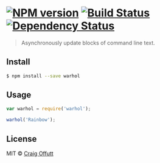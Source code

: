 #  [![NPM version][npm-image]][npm-url] [![Build Status][travis-image]][travis-url] [![Dependency Status][daviddm-url]][daviddm-image]

> Asynchronously update blocks of command line text. 


## Install

```sh
$ npm install --save warhol
```


## Usage

```js
var warhol = require('warhol');

warhol('Rainbow');
```


## License

MIT © [Craig Offutt](https://github.com/craig-o)


[npm-url]: https://npmjs.org/package/warhol
[npm-image]: https://badge.fury.io/js/warhol.svg
[travis-url]: https://travis-ci.org/craig-o/warhol
[travis-image]: https://travis-ci.org/craig-o/warhol.svg?branch=master
[daviddm-url]: https://david-dm.org/craig-o/warhol.svg?theme=shields.io
[daviddm-image]: https://david-dm.org/craig-o/warhol
